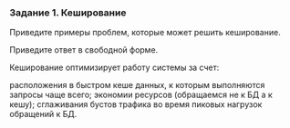### Задание 1. Кеширование
Приведите примеры проблем, которые может решить кеширование.

Приведите ответ в свободной форме.

Кеширование оптимизирует работу системы за счет:

расположения в быстром кеше данных, к которым выполняются запросы чаще всего;
экономии ресурсов (обращаемся не к БД а к кешу);
сглаживания бустов трафика во время пиковых нагрузок обращений к БД.
